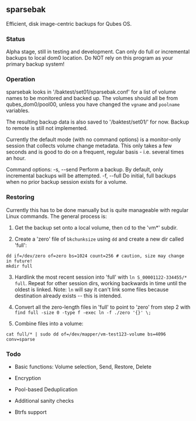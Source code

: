 ## sparsebak

Efficient, disk image-centric backups for Qubes OS.

### Status

Alpha stage, still in testing and development. Can only do full or incremental
backups to local dom0 location. Do NOT rely on this program as your primary backup system!

### Operation

sparsebak looks in '/baktest/set01/sparsebak.conf' for a list of volume names to
be monitored and backed up. The volumes should all be from qubes_dom0/pool00,
unless you have changed the `vgname` and `poolname` variables.

The resulting backup data is also saved to '/baktest/set01/' for now. Backup to
remote is still not implemented.

Currently the default mode (with no command options) is a monitor-only session
that collects volume change metadata. This only takes a few seconds and is good
to do on a frequent, regular basis - i.e. several times an hour.

Command options:
  -s, --send    Perform a backup. By default, only incremental backups will be attempted.
  -f, --full    Do initial, full backups when no prior backup session exists for a volume.

### Restoring

Currently this has to be done manually but is quite manageable with regular Linux
commands. The general process is:

1. Get the backup set onto a local volume, then cd to the 'vm*' subdir.

2. Create a 'zero' file of `bkchunksize` using `dd` and create a new dir called 'full':
```
dd if=/dev/zero of=zero bs=1024 count=256 # caution, size may change in future!
mkdir full
```

3. Hardlink the most recent session into 'full' with `ln S_00001122-334455/* full`.
Repeat for other session dirs, working backwards in time until the oldest is linked.
Note: `ln` will say it can't link some files because destination already exists --
this is intended.

4. Convert all the zero-length files in 'full' to point to 'zero' from step 2
with `find full -size 0 -type f -exec ln -f ./zero '{}' \;`

5. Combine files into a volume:
```
cat full/* | sudo dd of=/dev/mapper/vm-test123-volume bs=4096 conv=sparse
```

### Todo

* Basic functions: Volume selection, Send, Restore, Delete

* Encryption

* Pool-based Deduplication

* Additional sanity checks

* Btrfs support
